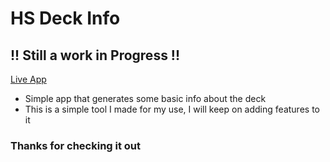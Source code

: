 # HS Deck Info

## !! Still a work in Progress !!

[Live App](https://hsdeckgen.netlify.app/)

- Simple app that generates some basic info about the deck
- This is a simple tool I made for my use, I will keep on adding features to it

### Thanks for checking it out
